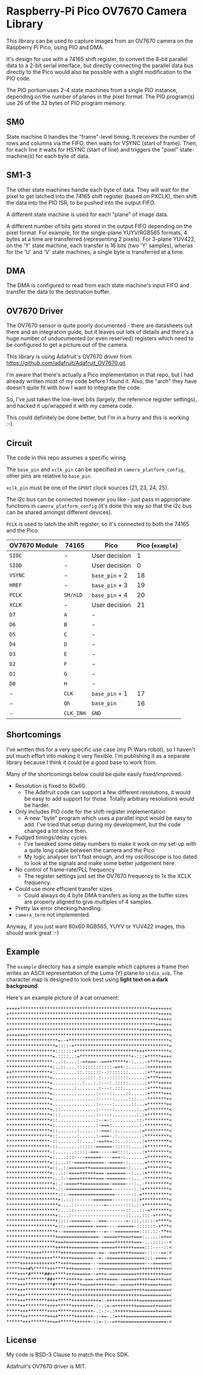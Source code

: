 # Raspberry-Pi Pico OV7670 Camera Library

This library can be used to capture images from an OV7670 camera on the
Raspberry Pi Pico, using PIO and DMA.

It's design for use with a 74165 shift register, to convert the 8-bit parallel
data to a 2-bit serial interface, but directly connecting the parallel data bus
directly to the Pico would also be possible with a slight modification to
the PIO code.

The PIO portion uses 2-4 state machines from a single PIO instance, depending
on the number of planes in the pixel format. The PIO program(s) use 26 of the
32 bytes of PIO program memory.

## SM0

State machine 0 handles the "frame"-level timing.
It receives the number of rows and columns via the FIFO, then waits for VSYNC
(start of frame). Then, for each line it waits for HSYNC (start of line) and
triggers the "pixel" state-machine(s) for each byte of data.

## SM1-3

The other state machines handle each byte of data. They will wait for the pixel
to get latched into the 74165 shift register (based on PXCLK), then shift the
data into the PIO ISR, to be pushed into the output FIFO.

A different state machine is used for each "plane" of image data.

A different number of bits gets stored in the output FIFO depending on the pixel
format. For example, for the single-plane YUYV/RGB565 formats, 4 bytes at a time
are transferred (representing 2 pixels). For 3-plane YUV422, on the 'Y' state
machine, each transfer is 16 bits (two 'Y' samples), wheras for the 'U' and 'V'
state machines, a single byte is transferred at a time.

## DMA

The DMA is configured to read from each state machine's input FIFO and transfer
the data to the destination buffer.

## OV7670 Driver

The OV7670 sensor is quite poorly documented - there are datasheets out there
and an integration guide, but it leaves out lots of details and there's a huge
number of undocumented (or even reserved) registers which need to be configured
to get a picture out of the camera.

This library is using Adafruit's OV7670 driver from <https://github.com/adafruit/Adafruit_OV7670.git>

I'm aware that there's actually a Pico implementation in that repo, but I had
already written most of my code before I found it. Also, the "arch" they have
doesn't quite fit with how I want to integrate the code.

So, I've just taken the low-level bits (largely, the reference register settings),
and hacked it up/wrapped it with my camera code.

This could definitely be done better, but I'm in a hurry and this is working :-).

## Circuit

The code in this repo assumes a specific wiring.

The `base_pin` and `xclk_pin` can be specified in `camera_platform_config`,
other pins are relative to `base_pin`.

`xclk_pin` must be one of the `GPOUT` clock sources (21, 23, 24, 25).

The i2c bus can be connected however you like - just pass in appropriate
functions in `camera_platform_config` (it's done this way so that the i2c
bus can be shared amongst different devices).

`PCLK` is used to latch the shift register, so it's connected to both the
74165 and the Pico.

| OV7670 Module | 74165     | Pico           | Pico (`example`) |
| ------------- | -------   | -------------- | ---------------- |
| `SIOC`        | -         | User decision  | 1                |
| `SIOD`        | -         | User decision  | 0                |
| `VSYNC`       | -         | `base_pin` + 2 | 18               |
| `HREF`        | -         | `base_pin` + 3 | 19               |
| `PCLK`        | `SH/nLD`  | `base_pin` + 4 | 20               |
| `XCLK`        | -         | User decision  | 21               |
| `D7`          | `A`       | -              |                  |
| `D6`          | `B`       | -              |                  |
| `D5`          | `C`       | -              |                  |
| `D4`          | `D`       | -              |                  |
| `D3`          | `E`       | -              |                  |
| `D2`          | `F`       | -              |                  |
| `D1`          | `G`       | -              |                  |
| `D0`          | `H`       | -              |                  |
| -             | `CLK`     | `base_pin` + 1 | 17               |
| -             | `Qh`      | `base_pin`     | 16               |
| -             | `CLK_INH` | `GND`          |                  |

## Shortcomings

I've written this for a very specific use case (my Pi Wars robot), so I haven't
put much effort into making it very flexible. I'm publishing it as a separate
library because I think it could be a good base to work from.

Many of the shortcomings below could be quite easily fixed/improved.

* Resolution is fixed to 80x60
  * The Adafruit code can support a few different resolutions, it would be easy
    to add support for those. Totally arbitrary resolutions would be harder.
* Only includes PIO code for the shift-register implementation
  * A new "byte" program which uses a parallel input would be easy to add. I've
    tried that setup during my development, but the code changed a lot since
    then.
* Fudged timings/delay cycles.
  * I've tweaked some delay numbers to make it work on my set-up with a quite
    long cable between the camera and the Pico
  * My logic analyser isn't fast enough, and my oscilloscope is too dated to
    look at the signals and make some better judgement here.
* No control of frame-rate/PLL frequency
  * The register settings just set the OV7670 frequency to 1x the XCLK frequency.
* Could use more efficient transfer sizes
  * Could always do 4 byte DMA transfers as long as the buffer sizes are
    properly aligned to give multiples of 4 samples.
* Pretty lax error checking/handling.
* `camera_term` not implemented.

Anyway, if you just want 80x60 RGB565, YUYV or YUV422 images, this should work
great :-)

## Example

The `example` directory has a simple example which captures a frame then
writes an ASCII representation of the Luma (Y) plane to `stdio_usb`. The
character map is designed to look best using **light text on a dark background**.

Here's an example picture of a cat ornament:

```text
+++++************************************************+++++++<
+*******************************************************++++<
********************************************************++++<
*******************************************************+++++<
+************************************************+++++++++++<
++++++++****************************************************<
*******************=--+*************************************<
******************=::::-+***********************************<
*****************+:::::::+**********************+++*********<
*****************=.::::..:=*******************+-:::+*****+++<
*****************-..::....:-=+===--==++*****+-:....-+***++++<
****************+:..::....:::::::::::::-=++-:......:++++++++<
++**************+:........::.::::::--::::::::......:+**+++++<
+***************=.........:..::::.:---:::::::......:+***++++<
****************=...........:...:.:---:.:::::......:+***++++<
****************=........:........:---:.:::........:+****+++<
****************=................:----::....::.....:+*****++<
****************=................:-----:.....:::...-*******+<
****************+................:-----:......::...=*******+<
****************+.::.............:-----:........:..=********<
****************+:::.............:----:.........:.:+********<
****************+::..............:--=-:.........::-*********<
****************+:...............:-===:..........:-*********<
****************+::.......:......:-===:.:........:=*********<
****************+::.......:......:-===-.:.........-*********<
****************-::.......::....:-==++=::...:.....:+********<
****************-::........:::::-======-::::::....:+********<
****************-:.......:::::-===-----==::::.....:+********<
****************=:....:::----======----===-:.......=********<
****************=::...::-===========--=====-:......=********<
****************=::..::======++=============-:.....=********<
****************+:..::-====++++++===-=======--:...:+********<
*****************-..:--====++++++===-=======--:...-*********<
*****************+:.:-====++==========-=====---:..-*********<
******************-::-=================--------:.:+*********<
*******************:::-=================-------:.=**********<
*******************+:.:::-------=======-------:::+**********<
*******************=....::----------=-------:::.:-+*********<
*******************:...::-------------------::...::-=*******<
******************+:...:--------------------::....:::-+*****<
******************+::::-=======---===-------=-:::.::::-+****<
******************=::--=========-====----======-:::::::-+***<
******************+--============---=---=========::::.::-**+<
******************+===============--=====++===+===:.....:=+=<
******************+==+============-=====+++++++===-...::::--<
******************++++++==========-=====+++++++====:::----::<
*********++++*******++++=========-==--===+++++=====-::---==:<
*******++++++++++***++++========--=--==============:::-====-<
*****+++++++++++++**++++=======---=================---======<
*****+++#%*****+++****+++======---=+=============++++++++++=<
****+++*#*****##++****+++======--=++=-==========++++++++++==<
****+++********##+****+++++=-===-=+++====--=====+++++==+++==<
****+++**********#*****+++*+====++++++==--=====+++++====+===<
****+++****************++++++++++++++++=======+++++=========<
****+++*****************++++++++++++++++++++++++++==========<
****+++********++++*****++++++++++=:-++++++++++++===========<
*****++********++++*****++++++++-:-.:=-=++++++++======++====<
*****+++*******++++*****++++++++-.:-:-.:++++++=========+====<
******++*******++=+******+++++++-:-==-.:=+++================<
******+++******++==+*****++++++-::=-:--=++=================-<
```

## License

My code is BSD-3 Clause to match the Pico SDK.

Adafruit's OV7670 driver is MIT.
